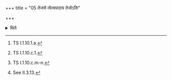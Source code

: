 +++
title = "05 तेजसे त्वेत्यपादाय तेजोऽसि"

+++

<details><summary>थिते</summary>

5. With tejase tvā having taken away (the ghee-pot from over the fire), with tejo'si tejo'nuprehi[^1] he carries it away. With agniste tejo mā vinait[^2] having kept (the ghee-pot) on the Āhavanīya (fire), with agner jihvāsi[^3] he keeps (the ghee-pot) on the line drawn by means of the Sphya[^4].  

[^1]: TS I.1.10.1.a.  

[^2]: TS I.1.10.c.1.  

[^3]: TS I.1.10.c.m-n.  

[^4]: See II.3.13.
</details>
